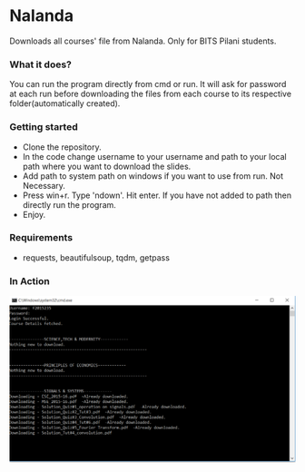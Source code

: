 # Nalanda
Downloads all courses' file from Nalanda. Only for BITS Pilani students.

### What it does?
You can run the program directly from cmd or run. It will ask for password at each run before downloading the files from each
course to its respective folder(automatically created).

### Getting started
* Clone the repository.
* In the code change username to your username and path to your local path where you want to download the slides.
* Add path to system path on windows if you want to use from run. Not Necessary.
* Press win+r. Type 'ndown'. Hit enter. If you have not added to path then directly run the program.
* Enjoy.


### Requirements
* requests, beautifulsoup, tqdm, getpass


### In Action

![nDown](/ndown.PNG?raw=true "nDown")
